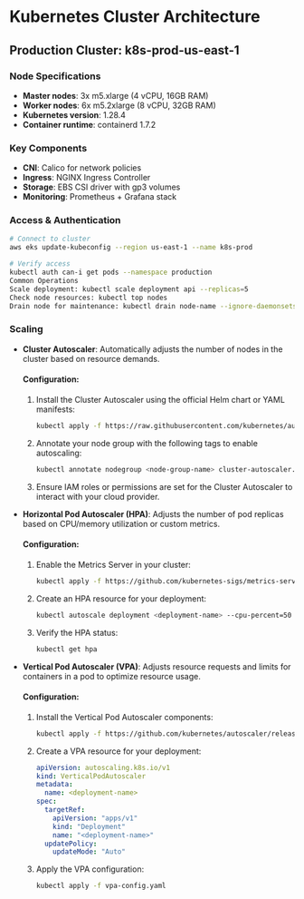 # Kubernetes Cluster Architecture

## Production Cluster: k8s-prod-us-east-1

### Node Specifications
- **Master nodes**: 3x m5.xlarge (4 vCPU, 16GB RAM)
- **Worker nodes**: 6x m5.2xlarge (8 vCPU, 32GB RAM)
- **Kubernetes version**: 1.28.4
- **Container runtime**: containerd 1.7.2

### Key Components
- **CNI**: Calico for network policies
- **Ingress**: NGINX Ingress Controller
- **Storage**: EBS CSI driver with gp3 volumes
- **Monitoring**: Prometheus + Grafana stack

### Access & Authentication
```bash
# Connect to cluster
aws eks update-kubeconfig --region us-east-1 --name k8s-prod

# Verify access
kubectl auth can-i get pods --namespace production
Common Operations
Scale deployment: kubectl scale deployment api --replicas=5
Check node resources: kubectl top nodes
Drain node for maintenance: kubectl drain node-name --ignore-daemonsets
```

### Scaling
- **Cluster Autoscaler**: Automatically adjusts the number of nodes in the cluster based on resource demands.
  #### Configuration:
  1. Install the Cluster Autoscaler using the official Helm chart or YAML manifests:
     ```bash
     kubectl apply -f https://raw.githubusercontent.com/kubernetes/autoscaler/cluster-autoscaler-<version>/examples/cluster-autoscaler-autodiscover.yaml
     ```
  2. Annotate your node group with the following tags to enable autoscaling:
     ```bash
     kubectl annotate nodegroup <node-group-name> cluster-autoscaler.kubernetes.io/scale-down-disabled=false
     ```
  3. Ensure IAM roles or permissions are set for the Cluster Autoscaler to interact with your cloud provider.

- **Horizontal Pod Autoscaler (HPA)**: Adjusts the number of pod replicas based on CPU/memory utilization or custom metrics.
  #### Configuration:
  1. Enable the Metrics Server in your cluster:
     ```bash
     kubectl apply -f https://github.com/kubernetes-sigs/metrics-server/releases/latest/download/components.yaml
     ```
  2. Create an HPA resource for your deployment:
     ```bash
     kubectl autoscale deployment <deployment-name> --cpu-percent=50 --min=1 --max=10
     ```
  3. Verify the HPA status:
     ```bash
     kubectl get hpa
     ```

- **Vertical Pod Autoscaler (VPA)**: Adjusts resource requests and limits for containers in a pod to optimize resource usage.
  #### Configuration:
  1. Install the Vertical Pod Autoscaler components:
     ```bash
     kubectl apply -f https://github.com/kubernetes/autoscaler/releases/latest/download/vertical-pod-autoscaler.yaml
     ```
  2. Create a VPA resource for your deployment:
     ```yaml
     apiVersion: autoscaling.k8s.io/v1
     kind: VerticalPodAutoscaler
     metadata:
       name: <deployment-name>
     spec:
       targetRef:
         apiVersion: "apps/v1"
         kind: "Deployment"
         name: "<deployment-name>"
       updatePolicy:
         updateMode: "Auto"
     ```
  3. Apply the VPA configuration:
     ```bash
     kubectl apply -f vpa-config.yaml
     ```